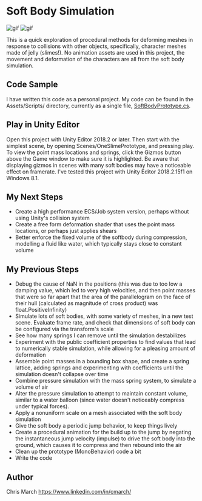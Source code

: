 # Soft Body Simulation

![gif](https://i.imgur.com/rUUmGSK.gif)
![gif](https://i.imgur.com/mUOUfAU.gif)

This is a quick exploration of procedural methods for deforming meshes in response to collisions with other objects, specifically, character meshes made of jelly (slimes!). No animation assets are used in this project, the movement and deformation of the characters are all from the soft body simulation.

## Code Sample
I have written this code as a personal project. My code can be found in the Assets/Scripts/ directory, currently as a single file, [SoftBodyPrototype.cs](Assets/Scripts/SoftBodyPrototype.cs).

## Play in Unity Editor
Open this project with Unity Editor 2018.2 or later. Then start with the simplest scene, by opening Scenes/OneSlimePrototype, and pressing play. To view the point mass locations and springs, click the Gizmos button above the Game window to make sure it is highlighted. Be aware that displaying gizmos in scenes with many soft bodies may have a noticeable effect on framerate.
I've tested this project with Unity Editor 2018.2.15f1 on Windows 8.1.

## My Next Steps
* Create a high performance ECS/Job system version, perhaps without using Unity's collision system
* Create a free form deformation shader that uses the point mass locations, or perhaps just applies shears
* Better enforce the fixed volume of the softbody during compression, modelling a fluid like water, which typically stays close to constant volume

## My Previous Steps
* Debug the cause of NaN in the positions (this was due to too low a damping value, which led to very high velocities, and then point masses that were so far apart that the area of the parallelogram on the face of their hull (calculated as magnitude of cross product) was float.PositiveInfinity)
* Simulate lots of soft bodies, with some variety of meshes, in a new test scene. Evaluate frame rate, and check that dimensions of soft body can be configured via the transform's scale
* See how many springs I can remove until the simulation destabilizes
* Experiment with the public coefficient properties to find values that lead to numerically stable simulation, while allowing for a pleasing amount of deformation
* Assemble point masses in a bounding box shape, and create a spring lattice, adding springs and experimenting with coefficients until the simulation doesn't collapse over time
* Combine pressure simulation with the mass spring system, to simulate a volume of air
* Alter the pressure simulation to attempt to maintain constant volume, similar to a water balloon (since water doesn't noticeably compress under typical forces).
* Apply a nonuniform scale on a mesh associated with the soft body simulation
* Give the soft body a periodic jump behavior, to keep things lively
* Create a procedural animation for the build up to the jump by negating the instantaneous jump velocity (impulse) to drive the soft body into the ground, which causes it to compress and then rebound into the air
* Clean up the prototype (MonoBehavior) code a bit
* Write the code

## Author
Chris March
https://www.linkedin.com/in/cmarch/


